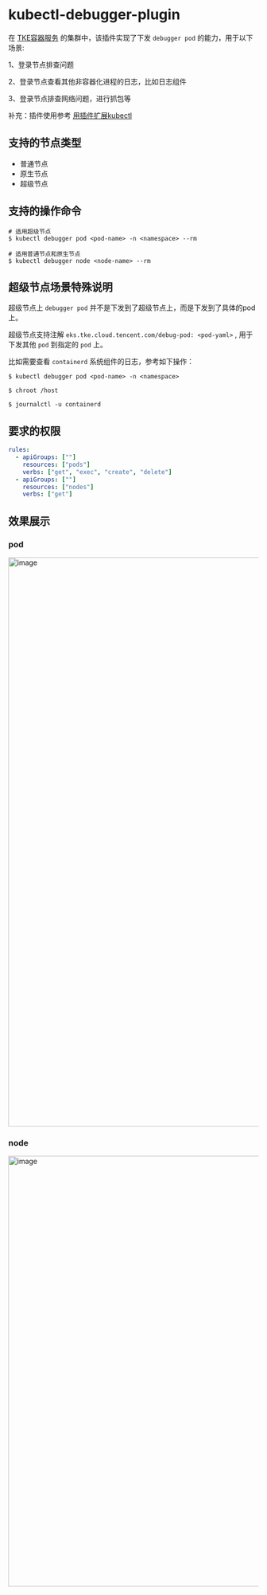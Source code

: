 # kubectl-debugger-plugin

在 [TKE容器服务](https://cloud.tencent.com/document/product/457) 的集群中，该插件实现了下发 `debugger pod` 的能力，用于以下场景:

1、登录节点排查问题

2、登录节点查看其他非容器化进程的日志，比如日志组件

3、登录节点排查网络问题，进行抓包等

补充：插件使用参考 [用插件扩展kubectl](https://kubernetes.io/zh-cn/docs/tasks/extend-kubectl/kubectl-plugins/)

## 支持的节点类型

- 普通节点
- 原生节点
- 超级节点

## 支持的操作命令
```shell
# 适用超级节点
$ kubectl debugger pod <pod-name> -n <namespace> --rm

# 适用普通节点和原生节点
$ kubectl debugger node <node-name> --rm
```

## 超级节点场景特殊说明

超级节点上 `debugger pod` 并不是下发到了超级节点上，而是下发到了具体的pod上。

超级节点支持注解 `eks.tke.cloud.tencent.com/debug-pod: <pod-yaml>` , 用于下发其他 `pod` 到指定的 `pod` 上。

比如需要查看 `containerd` 系统组件的日志，参考如下操作：

```shell
$ kubectl debugger pod <pod-name> -n <namespace>

$ chroot /host

$ journalctl -u containerd
```

## 要求的权限
```yaml
rules:
  - apiGroups: [""]
    resources: ["pods"]
    verbs: ["get", "exec", "create", "delete"]
  - apiGroups: [""]
    resources: ["nodes"]
    verbs: ["get"]
```

## 效果展示
### pod
<img width="1143" alt="image" src="https://github.com/coderwangke/kubectl-debugger-plugin/assets/42019725/ece29b86-6e45-488b-bc5e-a948e154730c">

### node
<img width="865" alt="image" src="https://github.com/coderwangke/kubectl-debugger-plugin/assets/42019725/bfee8349-57f0-46e0-971c-565650fc0c16">

